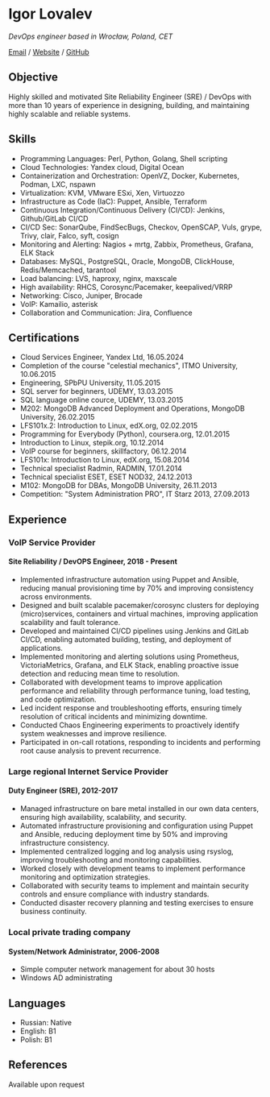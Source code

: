 # Igor Lovalev

_DevOps engineer based in Wrocław, Poland, CET_ <br>

[Email](mailto:iglov@avalon.land) / [Website](https://iglov.github.io/) / [GitHub](https://github.com/iglov/)

## Objective
Highly skilled and motivated Site Reliability Engineer (SRE) / DevOps with more than 10 years of experience in designing, building, and maintaining highly scalable and reliable systems.

## Skills
- Programming Languages: Perl, Python, Golang, Shell scripting
- Cloud Technologies: Yandex cloud, Digital Ocean
- Containerization and Orchestration: OpenVZ, Docker, Kubernetes, Podman, LXC, nspawn
- Virtualization: KVM, VMware ESxi, Xen, Virtuozzo
- Infrastructure as Code (IaC): Puppet, Ansible, Terraform
- Continuous Integration/Continuous Delivery (CI/CD): Jenkins, Github/GitLab CI/CD
- CI/CD Sec: SonarQube, FindSecBugs, Checkov, OpenSCAP, Vuls, grype, Trivy, clair, Falco, syft, cosign
- Monitoring and Alerting: Nagios + mrtg, Zabbix, Prometheus, Grafana, ELK Stack
- Databases: MySQL, PostgreSQL, Oracle, MongoDB, ClickHouse, Redis/Memcached, tarantool
- Load balancing: LVS, haproxy, nginx, maxscale
- High availability: RHCS, Corosync/Pacemaker, keepalived/VRRP
- Networking: Cisco, Juniper, Brocade
- VoIP: Kamailio, asterisk
- Collaboration and Communication: Jira, Confluence

## Certifications
- Cloud Services Engineer, Yandex Ltd, 16.05.2024
- Completion of the course "celestial mechanics", ITMO University, 10.06.2015
- Engineering, SPbPU University, 11.05.2015
- SQL server for beginners, UDEMY, 13.03.2015
- SQL language online cource, UDEMY, 13.03.2015
- M202: MongoDB Advanced Deployment and Operations, MongoDB University, 26.02.2015
- LFS101x.2: Introduction to Linux, edX.org, 02.02.2015
- Programming for Everybody (Python), coursera.org, 12.01.2015
- Introduction to Linux, stepik.org, 10.12.2014
- VoIP course for beginners, skillfactory, 06.12.2014
- LFS101x: Introduction to Linux, edX.org, 15.08.2014
- Technical specialist Radmin, RADMIN, 17.01.2014
- Technical specialist ESET, ESET NOD32, 24.12.2013
- M102: MongoDB for DBAs, MongoDB University, 26.11.2013
- Competition: "System Administration PRO", IT Starz 2013, 27.09.2013

## Experience

### VoIP Service Provider
#### Site Reliability / DevOPS Engineer, 2018 - Present

- Implemented infrastructure automation using Puppet and Ansible, reducing manual provisioning time by 70% and improving consistency across environments.
- Designed and built scalable pacemaker/corosync clusters for deploying (micro)services, containers and virtual machines, improving application scalability and fault tolerance.
- Developed and maintained CI/CD pipelines using Jenkins and GitLab CI/CD, enabling automated building, testing, and deployment of applications.
- Implemented monitoring and alerting solutions using Prometheus, VictoriaMetrics, Grafana, and ELK Stack, enabling proactive issue detection and reducing mean time to resolution.
- Collaborated with development teams to improve application performance and reliability through performance tuning, load testing, and code optimization.
- Led incident response and troubleshooting efforts, ensuring timely resolution of critical incidents and minimizing downtime.
- Conducted Chaos Engineering experiments to proactively identify system weaknesses and improve resilience.
- Participated in on-call rotations, responding to incidents and performing root cause analysis to prevent recurrence.

### Large regional Internet Service Provider
#### Duty Engineer (SRE), 2012-2017

- Managed infrastructure on bare metal installed in our own data centers, ensuring high availability, scalability, and security.
- Automated infrastructure provisioning and configuration using Puppet and Ansible, reducing deployment time by 50% and improving infrastructure consistency.
- Implemented centralized logging and log analysis using rsyslog, improving troubleshooting and monitoring capabilities.
- Worked closely with development teams to implement performance monitoring and optimization strategies.
- Collaborated with security teams to implement and maintain security controls and ensure compliance with industry standards.
- Conducted disaster recovery planning and testing exercises to ensure business continuity.

### Local private trading company
#### System/Network Administrator, 2006-2008
- Simple computer network management for about 30 hosts
- Windows AD administrating

## Languages
- Russian: Native
- English: B1
- Polish: B1

## References
Available upon request
